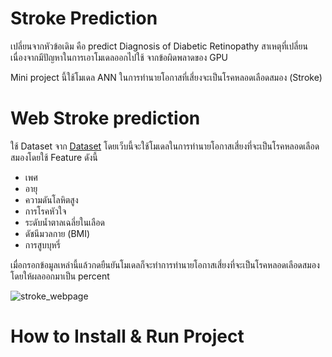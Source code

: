 # Stroke Prediction
เปลี่ยนจากหัวข้อเดิม คือ predict Diagnosis of Diabetic Retinopathy สาเหตุที่เปลี่ยนเนื่องจากมีปัญหาในการเอาโมเดลออกไปใช้ จากข้อผิดพลาดของ GPU

Mini project นี้ใช้โมเดล ANN ในการทำนายโอกาสที่เสี่ยงจะเป็นโรคหลอดเลือดสมอง (Stroke)

# Web Stroke prediction

  ใช้ Dataset จาก [Dataset](https://www.kaggle.com/datasets/fedesoriano/stroke-prediction-dataset/data)
  โดยเว็บนี้จะใช้โมเดลในการทำนายโอกาสเสี่ยงที่จะเป็นโรคหลอดเลือดสมองโดยใช้ Feature ดังนี้
    
  - เพศ
  - อายุ
  - ความดันโลหิตสูง
  - การโรคหัวใจ
  - ระดับน้ำตาลเฉลี่ยในเลือด
  - ดัชนีมวลกาย (BMI)
  - การสูบบุหรี่

  เมื่อกรอกข้อมูลเหล่านี้แล้วกดยืนยันโมเดลก็จะทำการทำนายโอกาสเสี่ยงที่จะเป็นโรคหลอดเลือดสมองโดยให้ผลออกมาเป็น percent

  ![stroke_webpage](https://github.com/user-attachments/assets/d7e47324-fe76-49c7-a395-44807e936187)

# How to Install & Run Project



    
